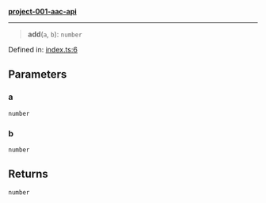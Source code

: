 [**project-001-aac-api**](../../README.md)

***

> **add**(`a`, `b`): `number`

Defined in: [index.ts:6](https://github.com/Capstone-Projects-2025-Fall/project-001-aac-api/blob/bc21471f230194581e4f0db915456df0e64b2367/src/index.ts#L6)

## Parameters

### a

`number`

### b

`number`

## Returns

`number`
